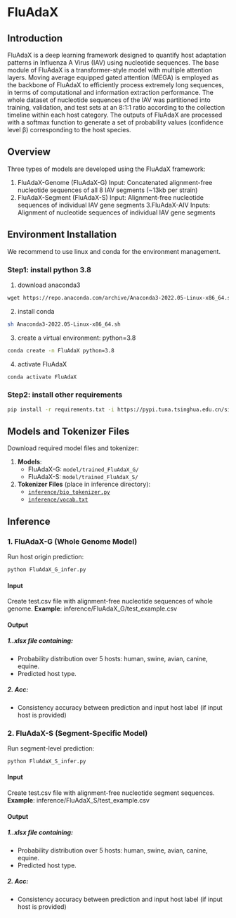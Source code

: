 # FluAdaX
## Introduction
FluAdaX is a deep learning framework designed to quantify host adaptation patterns in Influenza A Virus (IAV) using nucleotide sequences. The base module of FluAdaX is a transformer-style model with multiple attention layers. Moving average equipped gated attention (MEGA) is employed as the backbone of FluAdaX to efficiently process extremely long sequences, in terms of computational and information extraction performance. The whole dataset of nucleotide sequences of the IAV was partitioned into training, validation, and test sets at an 8:1:1 ratio according to the collection timeline within each host category. The outputs of FluAdaX are processed with a softmax function to generate a set of probability values (confidence level β) corresponding to the host species. 
## Overview
Three types of models are developed using the FluAdaX framework:
1. FluAdaX-Genome (FluAdaX-G)
Input: Concatenated alignment-free nucleotide sequences of all 8 IAV segments (~13kb per strain)
2. FluAdaX-Segment (FluAdaX-S)
Input: Alignment-free nucleotide sequences of individual IAV gene segments
3.FluAdaX-AIV
Inputs: Alignment of nucleotide sequences of individual IAV gene segments
## Environment Installation
We recommend to use linux and conda for the environment management.

### Step1: install python 3.8
1) download anaconda3
```bash
wget https://repo.anaconda.com/archive/Anaconda3-2022.05-Linux-x86_64.sh
```
2) install conda
```bash
sh Anaconda3-2022.05-Linux-x86_64.sh
```
3) create a virtual environment: python=3.8
```bash
conda create -n FluAdaX python=3.8
```
4) activate FluAdaX
```bash
conda activate FluAdaX
```
### Step2: install other requirements
```bash
pip install -r requirements.txt -i https://pypi.tuna.tsinghua.edu.cn/simple
```

## Models and Tokenizer Files
Download required model files and tokenizer:
1. **Models**:
   - FluAdaX-G: `model/trained_FluAdaX_G/`
   - FluAdaX-S: `model/trained_FluAdaX_S/`
2. **Tokenizer Files** (place in inference directory):
   - [`inference/bio_tokenizer.py`](path/to/inference/bio_tokenizer.py)
   - [`inference/vocab.txt`](path/to/inference/vocab.txt)

## Inference
### 1. FluAdaX-G (Whole Genome Model)
Run host origin prediction:
```bash
python FluAdaX_G_infer.py
```
#### Input
Create test.csv file with alignment-free nucleotide sequences of whole genome. 
**Example**: inference/FluAdaX_G/test_example.csv
#### Output
##### 1.**.xlsx file** containing:
   - Probability distribution over 5 hosts: human, swine, avian, canine, equine.
   - Predicted host type.
##### 2. **Acc**: 
   - Consistency accuracy between prediction and input host label (if input host is provided)

### 2. FluAdaX-S (Segment-Specific Model)
Run segment-level prediction:
```bash
python FluAdaX_S_infer.py
```
#### Input
Create test.csv file with alignment-free nucleotide segment sequences. 
**Example**: inference/FluAdaX_S/test_example.csv
#### Output
##### 1.**.xlsx file** containing:
   - Probability distribution over 5 hosts: human, swine, avian, canine, equine.
   - Predicted host type.
##### 2. **Acc**: 
   - Consistency accuracy between prediction and input host label (if input host is provided)
